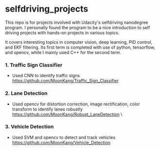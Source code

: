 # selfdriving_projects

This repo is for projects involved with Udacity's selfdriving nanodegree program. I personally found the program to be a nice introduction to self driving projects with hands-on projects in various topics.

It covers interesting topics in computer vision, deep learning, PID control, and EKF filtering.
Its first term is completed with use of python, tensorflow, and opencv, while I mainly used C++ for the second term.

### 1. Traffic Sign Classifier
* Used CNN to identify traffic signs \
https://github.com/MoonKang/Traffic_Sign_Classifier

### 2. Lane Detection
* Used opencv for distortion correction, image rectification, color transform to identify lanes robustly
https://github.com/MoonKang/Robust_LaneDetection \

### 3. Vehicle Detection
* Used SVM and opencv to detect and track vehicles\
https://github.com/MoonKang/Vehicle_Detection
